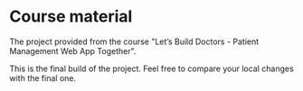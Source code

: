 # Course material
The project provided from the course "Let’s Build Doctors - Patient Management Web App Together".

This is the final build of the project.
Feel free to compare your local changes with the final one.
